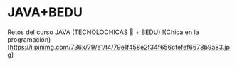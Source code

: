 # JAVA+BEDU
Retos del curso JAVA (TECNOLOCHICAS 💜 + BEDU)
!(Chica en la programación)[https://i.pinimg.com/736x/79/e1/f4/79e1f458e2f34f656cfefef6678b9a83.jpg]
